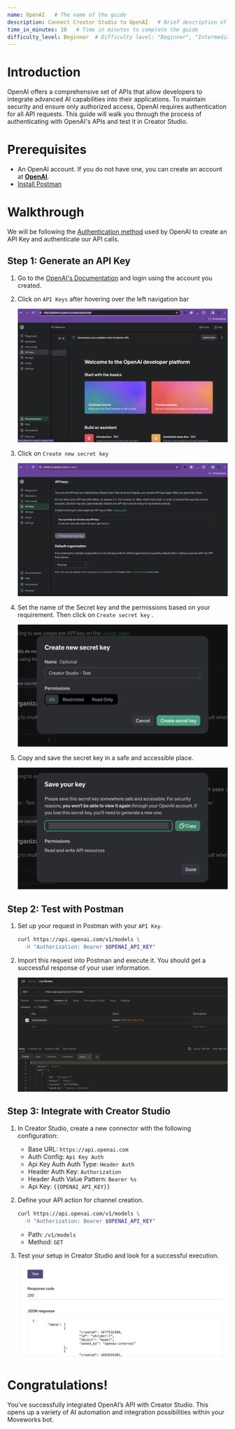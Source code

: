 ```yaml
---
name: OpenAI   # The name of the guide
description: Connect Creator Studio to OpenAI   # Brief description of the guide
time_in_minutes: 10   # Time in minutes to complete the guide
difficulty_level: Beginner  # Difficulty level: "Beginner", "Intermediate", or "Advanced"
---
```



# **Introduction**

OpenAI offers a comprehensive set of APIs that allow developers to integrate advanced AI capabilities into their applications. To maintain security and ensure only authorized access, OpenAI requires authentication for all API requests. This guide will walk you through the process of authenticating with OpenAI's APIs and test it in Creator Studio.

# **Prerequisites**

- An OpenAI account. If you do not have one, you can create an account at **[OpenAI](https://openai.com/)**.
- [Install Postman](https://www.postman.com/downloads/)

# Walkthrough

We will be following the [Authentication method](https://platform.openai.com/docs/api-reference/authentication) used by OpenAI to create an API Key and authenticate our API calls.

## **Step 1: Generate an API Key**

1. Go to the [OpenAI's Documentation](https://platform.openai.com/docs/overview) and login using the account you created.
2. Click on `API Keys` after hovering over the left navigation bar
    
    ![Untitled](Authentication%20Tutorial%20OpenAI%20c764b9c442a64a469cc4c80d60f54190/Untitled.png)
    
3. Click on `Create new secret key` 
    
    ![Untitled](Authentication%20Tutorial%20OpenAI%20c764b9c442a64a469cc4c80d60f54190/Untitled%201.png)
    
4. Set the name of the Secret key and the permissions based on your requirement. Then click on `Create secret key` .
    
    ![Untitled](Authentication%20Tutorial%20OpenAI%20c764b9c442a64a469cc4c80d60f54190/Untitled%202.png)
    
5. Copy and save the secret key in a safe and accessible place.
    
    ![Untitled](Authentication%20Tutorial%20OpenAI%20c764b9c442a64a469cc4c80d60f54190/Untitled%203.png)
    

## **Step 2: Test with Postman**

1. Set up your request in Postman with your `API Key`.
    
    ```bash
    curl https://api.openai.com/v1/models \
      -H "Authorization: Bearer $OPENAI_API_KEY"
    ```
    
2. Import this request into Postman and execute it. You should get a successful response of your user information.
    
    ![Untitled](Authentication%20Tutorial%20OpenAI%20c764b9c442a64a469cc4c80d60f54190/Untitled%204.png)
    

## **Step 3: Integrate with Creator Studio**

1. In Creator Studio, create a new connector with the following configuration:
    - Base URL: `https://api.openai.com`
    - Auth Config: `Api Key Auth`
    - Api Key Auth Auth Type: `Header Auth`
    - Header Auth Key: `Authorization`
    - Header Auth Value Pattern: `Bearer %s`
    - Api Key: `{{OPENAI_API_KEY}}`
2. Define your API action for channel creation.
    
    ```bash
    curl https://api.openai.com/v1/models \
      -H "Authorization: Bearer $OPENAI_API_KEY"
    ```
    
    - Path: `/v1/models`
    - Method: `GET`
3. Test your setup in Creator Studio and look for a successful execution.
    
    ![Untitled](Authentication%20Tutorial%20OpenAI%20c764b9c442a64a469cc4c80d60f54190/Untitled%205.png)
    

# **Congratulations!**

You've successfully integrated OpenAI’s API with Creator Studio. This opens up a variety of AI automation and integration possibilities within your Moveworks bot.